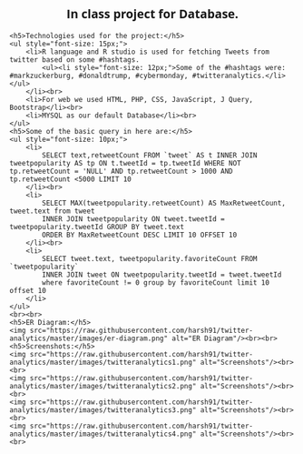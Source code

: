 <link href='https://fonts.googleapis.com/css?family=Open+Sans' rel='stylesheet' type='text/css'>
</style>
<div style="font-family: 'Open Sans', sans-serif;">
	<h2 style="text-align: center;">In class project for Database.</h2>
	
	<h5>Technologies used for the project:</h5>
	<ul style="font-size: 15px;">
		<li>R language and R studio is used for fetching Tweets from twitter based on some #hashtags.
			<ul><li style="font-size: 12px;">Some of the #hashtags were: #markzuckerburg, #donaldtrump, #cybermonday, #twitteranalytics.</li></ul>
		</li><br>
		<li>For web we used HTML, PHP, CSS, JavaScript, J Query, Bootstrap</li><br>
		<li>MYSQL as our default Database</li><br>
	</ul>
	<h5>Some of the basic query in here are:</h5>
	<ul style="font-size: 10px;">
		<li>
			SELECT text,retweetCount FROM `tweet` AS t INNER JOIN tweetpopularity AS tp ON t.tweetId = tp.tweetId WHERE NOT tp.retweetCount = 'NULL' AND tp.retweetCount > 1000 AND tp.retweetCount <5000 LIMIT 10
		</li><br>
		<li>
			SELECT MAX(tweetpopularity.retweetCount) AS MaxRetweetCount, tweet.text from tweet 
			INNER JOIN tweetpopularity ON tweet.tweetId = tweetpopularity.tweetId GROUP BY tweet.text 
			ORDER BY MaxRetweetCount DESC LIMIT 10 OFFSET 10
		</li><br>
		<li>
			SELECT tweet.text, tweetpopularity.favoriteCount FROM `tweetpopularity` 
			INNER JOIN tweet ON tweetpopularity.tweetId = tweet.tweetId 
			where favoriteCount != 0 group by favoriteCount limit 10 offset 10
		</li>
	</ul>
	<br><br>
	<h5>ER Diagram:</h5>
	<img src="https://raw.githubusercontent.com/harsh91/twitter-analytics/master/images/er-diagram.png" alt="ER Diagram"/><br><br>
	<h5>Screenshots:</h5>
	<img src="https://raw.githubusercontent.com/harsh91/twitter-analytics/master/images/twitteranalytics1.png" alt="Screenshots"/><br><br>
	<img src="https://raw.githubusercontent.com/harsh91/twitter-analytics/master/images/twitteranalytics2.png" alt="Screenshots"/><br><br>
	<img src="https://raw.githubusercontent.com/harsh91/twitter-analytics/master/images/twitteranalytics3.png" alt="Screenshots"/><br><br>
	<img src="https://raw.githubusercontent.com/harsh91/twitter-analytics/master/images/twitteranalytics4.png" alt="Screenshots"/><br><br>
</div>